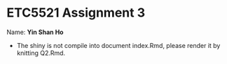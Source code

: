 # ETC5521 Assignment 3

Name: **Yin Shan Ho**

* The shiny is not compile into document index.Rmd, please render it by knitting Q2.Rmd.
